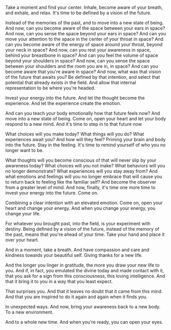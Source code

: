 Take a moment and find your center. Inhale, become aware of your breath, and exhale, and relax. It's time to be defined by a vision of the future.

Instead of the memories of the past, and to move into a new state of being. And now, can you become aware of the space between your ears in space? And now, can you sense the space beyond your ears in space? And can you move your attention to the space in the center of your throat in space? And can you become aware of the energy of space around your throat, beyond your neck in space? And now, can you rest your awareness in space, behind your breastbone in space? And can you feel the volume of space beyond your shoulders in space? And now, can you sense the space between your shoulders and the room you are in, in space? And can you become aware that you're aware in space? And now, what was that vision of the future that awaits you? Be defined by that intention, and select that potential that already exists in the field. And allow that internal representation to be where you're headed.

Invest your energy into the future. And let the thought become the experience. And let the experience create the emotion.

And can you teach your body emotionally how that future feels now? And move into a new state of being. Come on, open your heart and let your body respond to a new mind. And it's time to step in to that future now.

What choices will you make today? What things will you do? What experiences await you? And how will they feel? Priming your brain and body into the future. Stay in the feeling. It's time to remind yourself of who you no longer want to be.

What thoughts will you become conscious of that will never slip by your awareness today? What choices will you not make? What behaviors will you no longer demonstrate? What experiences will you stay away from? And what emotions and feelings will you no longer embrace that will cause you to return back to feeling like the familiar self? And become the observer from a greater level of mind. And now, finally, it's time one more time to invest your energy into the future. Come on.

Combining a clear intention with an elevated emotion. Come on, open your heart and change your energy. And when you change your energy, you change your life.

For whatever you brought past, into the field, is your experiment with destiny. Being defined by a vision of the future, instead of the memory of the past, means that you're ahead of your time. Take your hand and place it over your heart.

And in a moment, take a breath. And have compassion and care and kindness towards your beautiful self. Giving thanks for a new life.

And the longer you linger in gratitude, the more you draw your new life to you. And if, in fact, you emulated the divine today and made contact with it, that you ask for a sign from this consciousness, this loving intelligence. And that it bring it to you in a way that you least expect.

That surprises you. And that it leaves no doubt that it came from this mind. And that you are inspired to do it again and again when it finds you.

In unexpected ways. And now, bring your awareness back to a new body. To a new environment.

And to a whole new time. And when you're ready, you can open your eyes.
